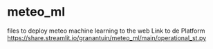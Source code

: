# meteo_ml
files to deploy meteo machine learning to the web
Link to de Platform
https://share.streamlit.io/granantuin/meteo_ml/main/operational_st.py
